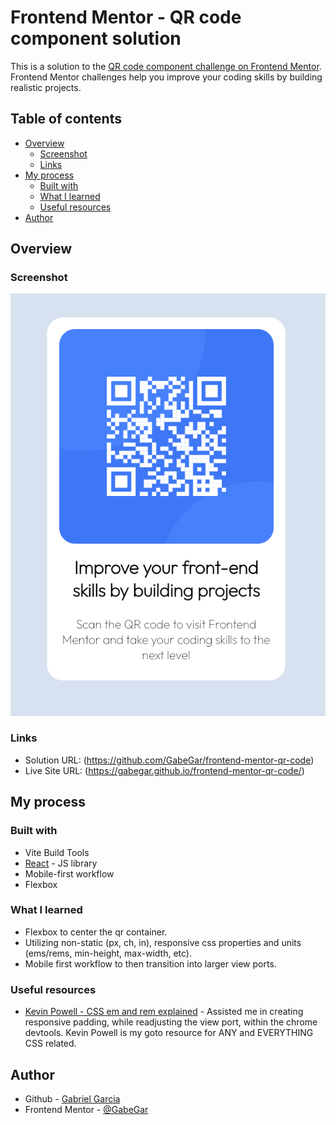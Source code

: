 # Frontend Mentor - QR code component solution

This is a solution to the [QR code component challenge on Frontend Mentor](https://www.frontendmentor.io/challenges/qr-code-component-iux_sIO_H). Frontend Mentor challenges help you improve your coding skills by building realistic projects.

## Table of contents

-   [Overview](#overview)
    -   [Screenshot](#screenshot)
    -   [Links](#links)
-   [My process](#my-process)
    -   [Built with](#built-with)
    -   [What I learned](#what-i-learned)
    -   [Useful resources](#useful-resources)
-   [Author](#author)

## Overview

### Screenshot

![Finished QR Code ](./public/images/screenshot.png)

### Links

-   Solution URL: (https://github.com/GabeGar/frontend-mentor-qr-code)
-   Live Site URL: (https://gabegar.github.io/frontend-mentor-qr-code/)

## My process

### Built with

-   Vite Build Tools
-   [React](https://reactjs.org/) - JS library
-   Mobile-first workflow
-   Flexbox

### What I learned

-   Flexbox to center the qr container.
-   Utilizing non-static (px, ch, in), responsive css properties and units (ems/rems, min-height, max-width, etc).
-   Mobile first workflow to then transition into larger view ports.

### Useful resources

-   [Kevin Powell - CSS em and rem explained](https://www.youtube.com/watch?v=_-aDOAMmDHI) - Assisted me in creating responsive padding, while readjusting the view port, within the chrome devtools. Kevin Powell is my goto resource for ANY and EVERYTHING CSS related.

## Author

-   Github - [Gabriel Garcia](https://github.com/GabeGar)
-   Frontend Mentor - [@GabeGar](https://www.frontendmentor.io/profile/GabeGar)
